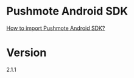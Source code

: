 Pushmote Android SDK
=======

<a href="http://docs.pushmote.com/docs/import-pushmote-android-sdk">How to import Pushmote Android SDK?</a>

Version
=======
2.1.1

